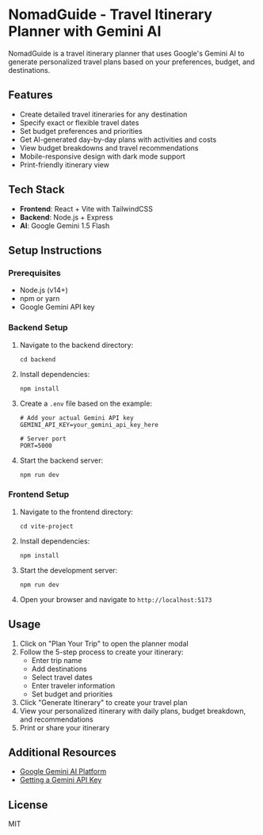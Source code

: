 # NomadGuide - Travel Itinerary Planner with Gemini AI

NomadGuide is a travel itinerary planner that uses Google's Gemini AI to generate personalized travel plans based on your preferences, budget, and destinations.

## Features

- Create detailed travel itineraries for any destination
- Specify exact or flexible travel dates
- Set budget preferences and priorities
- Get AI-generated day-by-day plans with activities and costs
- View budget breakdowns and travel recommendations
- Mobile-responsive design with dark mode support
- Print-friendly itinerary view

## Tech Stack

- **Frontend**: React + Vite with TailwindCSS
- **Backend**: Node.js + Express
- **AI**: Google Gemini 1.5 Flash

## Setup Instructions

### Prerequisites

- Node.js (v14+)
- npm or yarn
- Google Gemini API key

### Backend Setup

1. Navigate to the backend directory:
   ```
   cd backend
   ```

2. Install dependencies:
   ```
   npm install
   ```

3. Create a `.env` file based on the example:
   ```
   # Add your actual Gemini API key
   GEMINI_API_KEY=your_gemini_api_key_here
   
   # Server port
   PORT=5000
   ```

4. Start the backend server:
   ```
   npm run dev
   ```

### Frontend Setup

1. Navigate to the frontend directory:
   ```
   cd vite-project
   ```

2. Install dependencies:
   ```
   npm install
   ```

3. Start the development server:
   ```
   npm run dev
   ```

4. Open your browser and navigate to `http://localhost:5173`

## Usage

1. Click on "Plan Your Trip" to open the planner modal
2. Follow the 5-step process to create your itinerary:
   - Enter trip name
   - Add destinations
   - Select travel dates
   - Enter traveler information
   - Set budget and priorities
3. Click "Generate Itinerary" to create your travel plan
4. View your personalized itinerary with daily plans, budget breakdown, and recommendations
5. Print or share your itinerary

## Additional Resources

- [Google Gemini AI Platform](https://ai.google.dev/gemini-api)
- [Getting a Gemini API Key](https://ai.google.dev/gemini-api/docs/api-key)

## License

MIT 